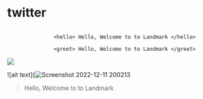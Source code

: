 # twitter
```  <hi> Hello, Welcome to to Landmark </hi> 

               <hello> Hello, Welcome to to Landmark </hello>  

               <greet> Hello, Welcome to to Landmark </greet>   

  ```
<img src="![Screenshot 2022-12-11 200213](https://user-images.githubusercontent.com/118616533/207255797-b2ee175c-c64a-4319-be97-0a08dc33355e.png)">

![ait text](![Screenshot 2022-12-11 200213](https://user-images.githubusercontent.com/118616533/207256125-2fcec7b9-ce27-4548-bf77-386858c7d60f.png)
>  <hi> Hello, Welcome to to Landmark </hi>
